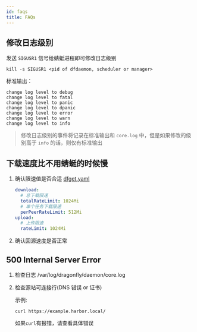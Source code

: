 ```yaml
---
id: faqs
title: FAQs
---
```


## 修改日志级别

发送 `SIGUSR1` 信号给蜻蜓进程即可修改日志级别

```shell
kill -s SIGUSR1 <pid of dfdaemon, scheduler or manager>
```

标准输出：

```text
change log level to debug
change log level to fatal
change log level to panic
change log level to dpanic
change log level to error
change log level to warn
change log level to info
```

> 修改日志级别的事件将记录在标准输出和 `core.log` 中，但是如果修改的级别高于 `info` 的话，则仅有标准输出

## 下载速度比不用蜻蜓的时候慢

1. 确认限速值是否合适 [dfget.yaml](../reference/configuration/client/dfdaemon.md)

   ```yaml
   download:
     # 总下载限速
     totalRateLimit: 1024Mi
     # 单个任务下载限速
     perPeerRateLimit: 512Mi
   upload:
     # 上传限速
     rateLimit: 1024Mi
   ```

2. 确认回源速度是否正常

## 500 Internal Server Error

1. 检查日志 /var/log/dragonfly/daemon/core.log

2. 检查源站可连接行(DNS 错误 or 证书)

   示例:

   ```shell
   curl https://example.harbor.local/
   ```

   如果`curl`有报错，请查看具体错误
